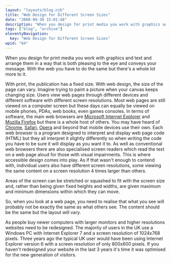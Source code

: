 ```yaml
---
layout: "layouts/blog.njk"
title: "Web Design for Different Screen Sizes"
date: "2008-09-30 15:01:48"
description: "When you design for print media you work with graphics and text and arrange them in a way that is both pleasing to the eye and conveys your message"
tags: ["blog", "archive"]
eleventyNavigation:
  key: "Web Design for Different Screen Sizes"
wpid: "64"
---
```


When you design for print media you work with graphics and text and arrange them in a way that is both pleasing to the eye and conveys your message. With the web you have to do the same but there's a whole lot more to it.

With print, the publication has a fixed size. With web design, the size of the page can vary. Imagine trying to paint a picture when your canvas keeps changing size. Users view web pages through different devices and different software with different screen resolutions. Most web pages are still viewed on a computer screen but these days can equally be viewed on mobile phones, PDAs, web books, even games consoles. In terms of software, the main web browsers are <a href="http://www.microsoft.com/windows/products/winfamily/ie/default.mspx" target="_blank">Microsoft Internet Explorer</a> and <a href="http://www.mozilla.com/firefox/" target="_blank">Mozilla Firefox</a> but there is a whole host of others. You may have heard of <a href="http://www.chris-smith-web.com/wp/?p=41" target="_self">Chrome</a>, <a href="http://www.apple.com/safari/" target="_blank">Safari</a>, <a href="http://www.opera.com/" target="_blank">Opera</a> and beyond that mobile devices use their own. Each web browser is a program designed to interpret and display web page code (HTML) but they all interpret it slightly differently so when writing the code you have to be sure it will display as you want it to. As well as conventional web browsers there are also specialised screen readers which read the text on a web page aloud for those with visual impairments. This is where accessible design comes into play. As if that wasn't enough to contend with, individual users also have different screen resolutions, some viewing the same content on a screen resolution 4 times larger than others.

Areas of the screen can be stretched or squashed to fit with the screen size and, rather than being given fixed heights and widths, are given maximum and minimum dimensions within which they can move.

So, when you look at a web page, you need to realise that what you see will probably not be exactly the same as what others see. The content should be the same but the layout will vary.

As people buy newer computers with larger monitors and higher resolutions websites need to be redesigned. The majority of users in the UK use a Windows PC with Internet Explorer 7 and a screen resolution of 1024x768 pixels. Three years ago the typical UK user would have been using Internet Explorer version 6 with a screen resolution of only 800x600 pixels. If you haven't redesigned your website in the last 3 years it's time it was optimised for the new generation of visitors.
